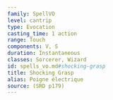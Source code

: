 ```yaml
---
family: SpellVO
level: cantrip
type: Evocation
casting_time: 1 action
range: Touch
components: V, S
duration: Instantaneous
classes: Sorcerer, Wizard
id: spells_vo.md#shocking-grasp
title: Shocking Grasp
alias: Poigne électrique
source: (SRD p179)
---
```



